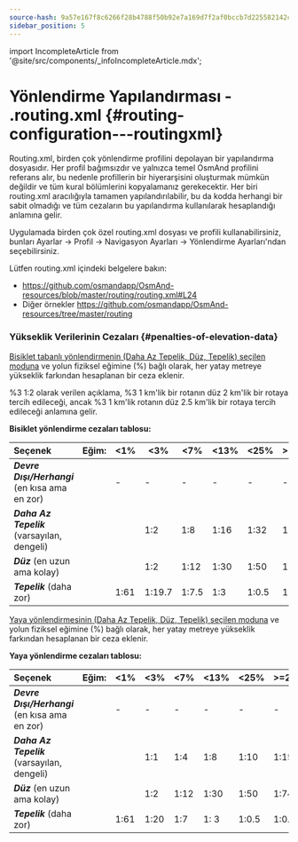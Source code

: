```yaml
---
source-hash: 9a57e167f8c6266f28b4788f50b92e7a169d7f2af0bccb7d225582142c315b68
sidebar_position: 5
---
```

import IncompleteArticle from '@site/src/components/_infoIncompleteArticle.mdx';

# Yönlendirme Yapılandırması - .routing.xml {#routing-configuration---routingxml}

<IncompleteArticle/>

Routing.xml, birden çok yönlendirme profilini depolayan bir yapılandırma dosyasıdır. Her profil bağımsızdır ve yalnızca temel OsmAnd profilini referans alır, bu nedenle profillerin bir hiyerarşisini oluşturmak mümkün değildir ve tüm kural bölümlerini kopyalamanız gerekecektir. Her biri routing.xml aracılığıyla tamamen yapılandırılabilir, bu da kodda herhangi bir sabit olmadığı ve tüm cezaların bu yapılandırma kullanılarak hesaplandığı anlamına gelir.

Uygulamada birden çok özel routing.xml dosyası ve profili kullanabilirsiniz, bunları Ayarlar -> Profil -> Navigasyon Ayarları -> Yönlendirme Ayarları'ndan seçebilirsiniz.

Lütfen routing.xml içindeki belgelere bakın:

- https://github.com/osmandapp/OsmAnd-resources/blob/master/routing/routing.xml#L24
- Diğer örnekler https://github.com/osmandapp/OsmAnd-resources/tree/master/routing

### Yükseklik Verilerinin Cezaları {#penalties-of-elevation-data}

[Bisiklet tabanlı yönlendirmenin (Daha Az Tepelik, Düz, Tepelik) seçilen moduna](../../user/navigation/routing/bicycle-based-routing.md) ve yolun fiziksel eğimine (%) bağlı olarak, her yatay metreye yükseklik farkından hesaplanan bir ceza eklenir.

%3 1:2 olarak verilen açıklama, %3 1 km'lik bir rotanın düz 2 km'lik bir rotaya tercih edileceği, ancak %3 1 km'lik rotanın düz 2.5 km'lik bir rotaya tercih edileceği anlamına gelir.

**Bisiklet yönlendirme cezaları tablosu:**

| **Seçenek** | **Eğim:** | &lt;1% | &lt;3% | &lt;7% | &lt;13% | &lt;25% | &gt;=25% | **İniş:** | &lt;17% | &lt;35% | &lt;60% | &gt;=60% |
|:--------------------------------------------|:-----------|-----|------|-----|------|------|-------|:-----------|------|------|------|------------|
|**_Devre Dışı/Herhangi_** (en kısa ama en zor)| | - | - | - | - | - | - | | - | - | - | - |
|**_Daha Az Tepelik_** (varsayılan, dengeli)| | | 1:2 | 1:8 | 1:16 | 1:32 | 1:48 | | 1:6.4| 1:25 | 1:25 | imkansız |
|**_Düz_** (en uzun ama kolay) | | | 1:2 | 1:12| 1:30 | 1:50 | 1:74 | | 1:6.4| 1:25 | 1:25 | imkansız |
|**_Tepelik_** (daha zor) | | 1:61|1:19.7|1:7.5| 1:3 | 1:0.5| 1:0.3 | | 1:6.4| 1:25 | 1:25 | imkansız |

[Yaya yönlendirmesinin (Daha Az Tepelik, Düz, Tepelik) seçilen moduna](../../user/navigation/routing/pedestrian-routing.md) ve yolun fiziksel eğimine (%) bağlı olarak, her yatay metreye yükseklik farkından hesaplanan bir ceza eklenir.

**Yaya yönlendirme cezaları tablosu:**

| **Seçenek** | **Eğim:** | &lt;1% | &lt;3% | &lt;7% | &lt;13% | &lt;25% | &gt;=25% | **İniş:** | &lt;9% | &lt;17% | &lt;35% | &lt;60% | &gt;=60% |
|:--------------------------------------------|:-------------|-----|-----|-----|------|------|-------|:-------------|-----|------|------|------|-------|
|**_Devre Dışı/Herhangi_** (en kısa ama en zor)| | - | - | - | - | - | - | | - | - | - | - | - |
|**_Daha Az Tepelik_** (varsayılan, dengeli)| | | 1:1 | 1:4 | 1:8 | 1:10 | 1:15 | | 1:5 | 1:10 | 1:17 | 1:25 | 1:40 |
|**_Düz_** (en uzun ama kolay) | | | 1:2 | 1:12| 1:30 | 1:50 | 1:74 | | 1:5 | 1:10 | 1:17 | 1:25 | 1:40 |
|**_Tepelik_** (daha zor) | | 1:61| 1:20| 1:7 | 1: 3 | 1:0.5| 1:0.3 | | 1:5| 1:10 | 1:17 | 1:25 | 1:40 |